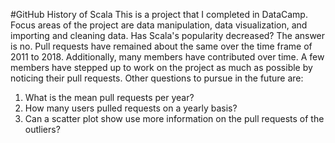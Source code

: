#GitHub History of Scala
This is a project that I completed in DataCamp. Focus areas of the project are data manipulation, data visualization, and importing and cleaning data. Has Scala's popularity decreased? The answer is no. Pull requests have remained about the same over the time frame of 2011 to 2018. Additionally, many members have contributed over time. A few members have stepped up to work on the project as much as possible by noticing their pull requests. Other questions to pursue in the future are:
<ol>
<li>What is the mean pull requests per year?</li>
<li>How many users pulled requests on a yearly basis?</li>
<li>Can a scatter plot show use more information on the pull requests of the outliers?</li>
</ol>
